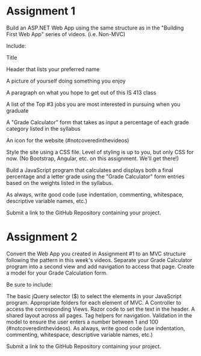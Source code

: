 # Assignment 1

Build an ASP.NET Web App using the same structure as in the "Building First Web App" series of videos. (i.e. Non-MVC)

Include:



Title

Header that lists your preferred name

A picture of yourself doing something you enjoy

A paragraph on what you hope to get out of this IS 413 class

A list of the Top #3 jobs you are most interested in pursuing when you graduate

A "Grade Calculator" form that takes as input a percentage of each grade category listed in the syllabus

An icon for the website (#notcoveredinthevideos)

Style the site using a CSS file.  Level of styling is up to you, but only CSS for now.  (No Bootstrap, Angular, etc. on this assignment. We'll get there!)



Build a JavaScript program that calculates and displays both a final percentage and a letter grade using the "Grade Calculator" form entries based on the weights listed in the syllabus.



As always, write good code (use indentation, commenting, whitespace, descriptive variable names, etc.)



Submit a link to the GitHub Repository containing your project.


# Assignment 2

Convert the Web App you created in Assignment #1 to an MVC structure following the pattern in this week's videos.  Separate your Grade Calculator program into a second view and add navigation to access that page.  Create a model for your Grade Calculation form.

Be sure to include:

The basic jQuery selector ($) to select the elements in your JavaScript program.
Appropriate folders for each element of MVC.
A Controller to access the corresponding Views.
Razor code to set the text in the header.
A shared layout across all pages.
Tag helpers for navigation.
Validation in the model to ensure the user enters a number between 1 and 100 (#notcoveredinthevideos).
As always, write good code (use indentation, commenting, whitespace, descriptive variable names, etc.)

Submit a link to the GitHub Repository containing your project.
